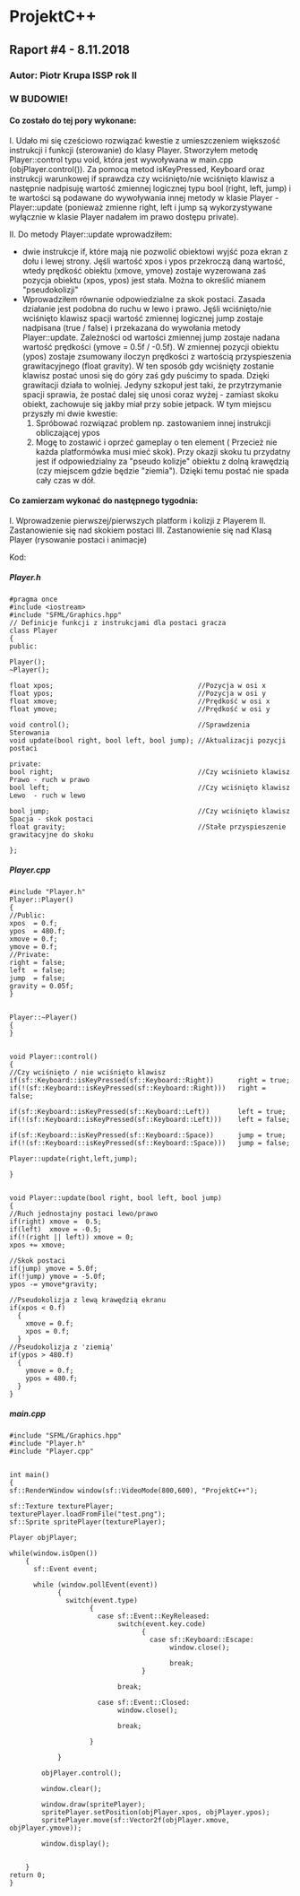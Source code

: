 # ProjektC++
## Raport #4 - 8.11.2018
### Autor: Piotr Krupa ISSP rok II

### W BUDOWIE!

#### Co zostało do tej pory wykonane:
 I. Udało mi się cześciowo rozwiązać kwestie z umieszczeniem większość instrukcji i funkcji (sterowanie) do klasy Player.
    Stworzyłem metodę Player::control typu void, która jest wywoływana w main.cpp (objPlayer.control()). Za pomocą metod
    isKeyPressed, Keyboard oraz instrukcji warunkowej if sprawdza czy wciśnięto/nie wciśnięto klawisz a następnie nadpisuję 
    wartość zmiennej logicznej typu bool (right, left, jump) i te wartości są podawane do wywoływania innej metody w klasie 
    Player - Player::update (ponieważ zmienne right, left i jump są wykorzystywane wyłącznie w klasie Player nadałem im
    prawo dostępu private).
    
    
 II. Do metody Player::update wprowadziłem:
   + dwie instrukcje if, które mają nie pozwolić obiektowi wyjść poza ekran z dołu i lewej strony.
     Jęśli wartość xpos i ypos przekroczą daną wartość, wtedy prędkość obiektu (xmove, ymove) 
     zostaje wyzerowana zaś pozycja obiektu (xpos, ypos) jest stała. Można to określić mianem
     "pseudokolizji"
   + Wprowadziłem równanie odpowiedzialne za skok postaci. Zasada działanie jest podobna do
     ruchu w lewo i prawo. Jęśli wciśnięto/nie wciśnięto klawisz spacji wartość zmiennej 
     logicznej jump zostaje nadpisana (true / false) i przekazana do wywołania metody
     Player::update. Zależności od wartości zmiennej jump zostaje nadana wartość prędkości 
     (ymove = 0.5f / -0.5f). W zmiennej pozycji obiektu (ypos) zostaje zsumowany iloczyn 
     prędkości z wartością przyspieszenia grawitacyjnego (float gravity). W ten sposób
     gdy wciśnięty zostanie klawisz postać unosi się do góry zaś gdy puścimy to spada.
     Dzięki grawitacji działa to wolniej. Jedyny szkopuł jest taki, że przytrzymanie
     spacji sprawia, że postać dalej się unosi coraz wyżej - zamiast skoku obiekt, zachowuje
     się jakby miał przy sobie jetpack.
     W tym miejscu przyszły mi dwie kwestie:
     1. Spróbować rozwiązać problem np. zastowaniem innej instrukcji obliczającej ypos
     2. Mogę to zostawić i oprzeć gameplay o ten element ( Przecież nie każda platformówka
        musi mieć skok).
     Przy okazji skoku tu przydatny jest if odpowiedzialny za "pseudo kolizje" obiektu
     z dolną krawędzią (czy miejscem gdzie będzie "ziemia"). Dzięki temu postać nie spada 
     cały czas w dół.
 
#### Co zamierzam wykonać do następnego tygodnia:
  I. Wprowadzenie pierwszej/pierwszych platform i kolizji z Playerem
  II. Zastanowienie się nad skokiem postaci 
  III. Zastanowienie się nad Klasą Player (rysowanie postaci i animacje)
  
  Kod:
  ##### Player.h
  ```
#pragma once
#include <iostream>
#include "SFML/Graphics.hpp"
// Definicje funkcji z instrukcjami dla postaci gracza
class Player
{
 public:
  
  Player();
  ~Player();
  
  float xpos;                                    //Pozycja w osi x
  float ypos;                                    //Pozycja w osi y
  float xmove;                                   //Prędkość w osi x
  float ymove;                                   //Prędkość w osi y
  
  void control();                                //Sprawdzenia Sterowania
  void update(bool right, bool left, bool jump); //Aktualizacji pozycji postaci 
 
 private:
  bool right;                                    //Czy wciśnieto klawisz Prawo - ruch w prawo
  bool left;                                     //Czy wciśnięto klawisz Lewo  - ruch w lewo

  bool jump;                                     //Czy wciśnięto klawisz Spacja - skok postaci
  float gravity;                                 //Stałe przyspieszenie grawitacyjne do skoku
  
};
  ```
  
  ##### Player.cpp
  ```
#include "Player.h"
Player::Player()
{
 //Public:
 xpos  = 0.f;
 ypos  = 480.f;
 xmove = 0.f;
 ymove = 0.f;
 //Private:
 right = false;
 left  = false;
 jump  = false;
 gravity = 0.05f;
}


Player::~Player()
{
}


void Player::control()
{
 //Czy wciśnięto / nie wciśnięto klawisz
 if(sf::Keyboard::isKeyPressed(sf::Keyboard::Right))      right = true;
 if(!(sf::Keyboard::isKeyPressed(sf::Keyboard::Right)))   right = false;

 if(sf::Keyboard::isKeyPressed(sf::Keyboard::Left))       left = true;
 if(!(sf::Keyboard::isKeyPressed(sf::Keyboard::Left)))    left = false;

 if(sf::Keyboard::isKeyPressed(sf::Keyboard::Space))      jump = true;
 if(!(sf::Keyboard::isKeyPressed(sf::Keyboard::Space)))   jump = false;

 Player::update(right,left,jump);

}


void Player::update(bool right, bool left, bool jump)
{ 
  //Ruch jednostajny postaci lewo/prawo
  if(right) xmove =  0.5; 
  if(left)  xmove = -0.5; 
  if(!(right || left)) xmove = 0;
  xpos += xmove;
  
  //Skok postaci   
  if(jump) ymove = 5.0f;
  if(!jump) ymove = -5.0f;
  ypos -= ymove*gravity;
   
  //Pseudokolizja z lewą krawędzią ekranu
  if(xpos < 0.f)
    {
      xmove = 0.f;
      xpos = 0.f;
    }
  //Pseudokolizja z 'ziemią' 
  if(ypos > 480.f)
    {
      ymove = 0.f;
      ypos = 480.f;
    }
}

  ```
  
  ##### main.cpp
  ```
  #include "SFML/Graphics.hpp"
#include "Player.h"
#include "Player.cpp"


int main()
{
 sf::RenderWindow window(sf::VideoMode(800,600), "ProjektC++");
 
 sf::Texture texturePlayer;
 texturePlayer.loadFromFile("test.png");
 sf::Sprite spritePlayer(texturePlayer);

 Player objPlayer;
 
 while(window.isOpen())
      {
        sf::Event event;
 
        while (window.pollEvent(event))
              {
                switch(event.type)
                      {
                        case sf::Event::KeyReleased:
                             switch(event.key.code)
                                   {
                                     case sf::Keyboard::Escape:
                                          window.close();

                                          break; 
                                   }
                             
                             break;                               
                        
                        case sf::Event::Closed:
                             window.close();

                             break;
 
                      } 
 
              }
     
          objPlayer.control();

          window.clear();

          window.draw(spritePlayer);
          spritePlayer.setPosition(objPlayer.xpos, objPlayer.ypos);
          spritePlayer.move(sf::Vector2f(objPlayer.xmove, objPlayer.ymove));

          window.display();
          

      }
return 0;
}
  
  ```
